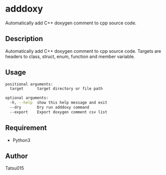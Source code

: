 # adddoxy

Automatically add C++ doxygen comment to cpp source code.

## Description

Automatically add C++ doxygen comment to cpp source code.
Targets are headers to class, struct, enum, function and member variable.

## Usage

~~~bash
positional arguments:
  target      target directory or file path

optional arguments:
  -h, --help  show this help message and exit
  --dry       Dry run adddoxy command
  --export    Export doxygen comment csv list
~~~

## Requirement
* Python3

## Author
Tatsu015
